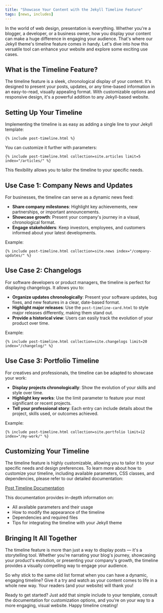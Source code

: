 ```yaml
---
title: "Showcase Your Content with the Jekyll Timeline Feature"
tags: [news, includes]
---
```


In the world of web design, presentation is everything. Whether you're a blogger, a developer, or a business owner, how you display your content can make a huge difference in engaging your audience. That's where our Jekyll theme's timeline feature comes in handy. Let's dive into how this versatile tool can enhance your website and explore some exciting use cases.

## What is the Timeline Feature?

The timeline feature is a sleek, chronological display of your content. It's designed to present your posts, updates, or any time-based information in an easy-to-read, visually appealing format. With customizable options and responsive design, it's a powerful addition to any Jekyll-based website.

## Setting Up Your Timeline

Implementing the timeline is as easy as adding a single line to your Jekyll template:

```liquid
{% include post-timeline.html %}
```

You can customize it further with parameters:

```liquid
{% include post-timeline.html collection=site.articles limit=5 index="/articles/" %}
```

This flexibility allows you to tailor the timeline to your specific needs.

## Use Case 1: Company News and Updates

For businesses, the timeline can serve as a dynamic news feed:

- **Share company milestones**: Highlight key achievements, new partnerships, or important announcements.
- **Showcase growth**: Present your company's journey in a visual, chronological format.
- **Engage stakeholders**: Keep investors, employees, and customers informed about your latest developments.

Example:
```liquid
{% include post-timeline.html collection=site.news index="/company-updates/" %}
```

## Use Case 2: Changelogs

For software developers or product managers, the timeline is perfect for displaying changelogs. It allows you to:

- **Organize updates chronologically**: Present your software updates, bug fixes, and new features in a clear, date-based format.
- **Highlight major releases**: Use the `post-timeline-card.html` to style major releases differently, making them stand out.
- **Provide a historical view**: Users can easily track the evolution of your product over time.

Example:
```liquid
{% include post-timeline.html collection=site.changelogs limit=20 index="/changelog/" %}
```

## Use Case 3: Portfolio Timeline

For creatives and professionals, the timeline can be adapted to showcase your work:

- **Display projects chronologically**: Show the evolution of your skills and style over time.
- **Highlight key works**: Use the limit parameter to feature your most significant or recent projects.
- **Tell your professional story**: Each entry can include details about the project, skills used, or outcomes achieved.

Example:
```liquid
{% include post-timeline.html collection=site.portfolio limit=12 index="/my-work/" %}
```

## Customizing Your Timeline

The timeline feature is highly customizable, allowing you to tailor it to your specific needs and design preferences. To learn more about how to customize your timeline, including available parameters, CSS classes, and dependencies, please refer to our detailed documentation:

[Post Timeline Documentation](../_docs/post-timeline.md)

This documentation provides in-depth information on:

- All available parameters and their usage
- How to modify the appearance of the timeline
- Dependencies and required files
- Tips for integrating the timeline with your Jekyll theme

## Bringing It All Together

The timeline feature is more than just a way to display posts — it's a storytelling tool. Whether you're narrating your blog's journey, showcasing your product's evolution, or presenting your company's growth, the timeline provides a visually compelling way to engage your audience.

So why stick to the same old list format when you can have a dynamic, engaging timeline? Give it a try and watch as your content comes to life in a whole new way. Your readers (and your website) will thank you!

Ready to get started? Just add that simple include to your template, consult the documentation for customization options, and you're on your way to a more engaging, visual website. Happy timeline creating!
